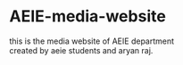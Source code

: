 # AEIE-media-website
this is the media website of AEIE department
<br>
created by aeie students
and aryan raj.
